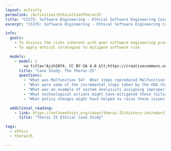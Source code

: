 ```yaml
---
layout: activity
permalink: /Activities/EthicalCaseTherac25
title: "CS375: Software Engineering - Ethical Software Engineering Case Study: The Therac-25"
excerpt: "CS375: Software Engineering - Ethical Software Engineering Case Study: The Therac-25"

info:
  goals:
    - To discuss the risks inherent with poor software engineering practices and poor quality controls
    - To apply ethical strategies to mitigate software risk

  models:
    - model: |
        <a title="Ajzh2074, CC BY-SA 4.0 &lt;https://creativecommons.org/licenses/by-sa/4.0&gt;, via Wikimedia Commons" href="https://commons.wikimedia.org/wiki/File:Therac_25_Malfunction_54_8_sec.gif"><img width="512" alt="Therac 25 Malfunction 54 8 sec" src="https://upload.wikimedia.org/wikipedia/commons/thumb/e/eb/Therac_25_Malfunction_54_8_sec.gif/512px-Therac_25_Malfunction_54_8_sec.gif"></a>
      title: "Case Study: The Therac-25"
      questions:
        - "What was Malfunction 54?  What steps reproduced Malfunction 54?"
        - "What were some of the incremental steps taken by the FDA throughout the Therac-25 malfunctions?  Why were these actions incremental in nature, and why did/could the FDA not take stronger action?"
        - "What was an example of system analysists assigning improperly low risk probabilities to certain software failures?"
        - "What technological actions might have mitigated these failures?"
        - "What policy changes might have helped to raise these issues in a more timely manner?"

  additional_reading:
    - link: https://onlineethics.org/cases/therac-25/history-introduction-and-shut-down-therac-25
      title: "Therac 25 Ethical Case Study"

tags:
  - ethics
  - therac25

---
```


